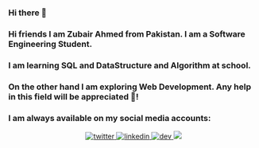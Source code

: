 ### Hi there 👋
### Hi friends I am Zubair Ahmed from Pakistan. I am a Software Engineering Student.
### I am learning SQL and DataStructure and Algorithm at school.
### On the other hand I am exploring Web Development. Any help in this field will be appreciated 🤝!
### I am always available on my social media accounts:
<div align="center">
<a href="https://twitter.com/Zubair24140407" target="_blank">
<img src=https://img.shields.io/badge/twitter-%2300acee.svg?&style=for-the-badge&logo=twitter&logoColor=white alt=twitter />
</a>
<a href="https://www.linkedin.com/in/zubair-ahmed-khushk-1092471a6" target="_blank">
<img src=https://img.shields.io/badge/linkedin-%231E77B5.svg?&style=for-the-badge&logo=linkedin&logoColor=white alt=linkedin  />
</a>  
  <a href="https://dev.to/zubair12/">
   <img src=https://img.shields.io/badge/dev-%0101.svg?&style=for-the-badge&logo=dev&logoColor=black alt=dev  />
   <img src="https://dev.to/social_previews/user/491290.png">
  </a>
</div> 

